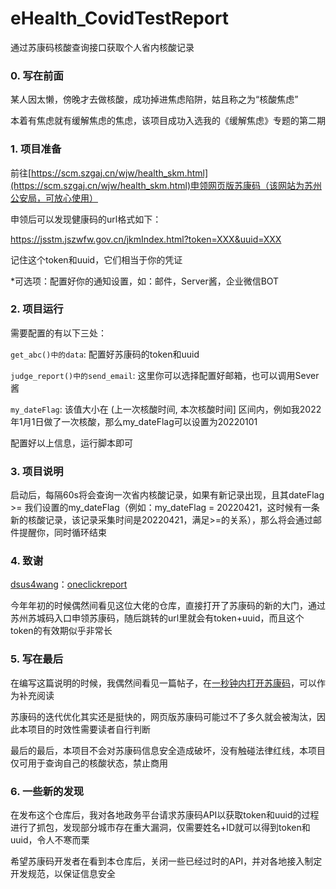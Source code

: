 # eHealth_CovidTestReport

通过苏康码核酸查询接口获取个人省内核酸记录

### 0. 写在前面

某人因太懒，傍晚才去做核酸，成功掉进焦虑陷阱，姑且称之为“核酸焦虑”

本着有焦虑就有缓解焦虑的焦虑，该项目成功入选我的《缓解焦虑》专题的第二期

### 1. 项目准备

前往[https://scm.szgaj.cn/wjw/health_skm.html](https://scm.szgaj.cn/wjw/health_skm.html)申领网页版苏康码（该网站为苏州公安局，可放心使用）

申领后可以发现健康码的url格式如下：

https://jsstm.jszwfw.gov.cn/jkmIndex.html?token=XXX&uuid=XXX

记住这个token和uuid，它们相当于你的凭证

*可选项：配置好你的通知设置，如：邮件，Server酱，企业微信BOT

### 2. 项目运行

需要配置的有以下三处：

`get_abc()中的data`: 配置好苏康码的token和uuid

`judge_report()中的send_email`: 这里你可以选择配置好邮箱，也可以调用Sever酱

`my_dateFlag`: 该值大小在 (上一次核酸时间, 本次核酸时间] 区间内，例如我2022年1月1日做了一次核酸，那么my_dateFlag可以设置为20220101

配置好以上信息，运行脚本即可

### 3. 项目说明

启动后，每隔60s将会查询一次省内核酸记录，如果有新记录出现，且其dateFlag >= 我们设置的my_dateFlag（例如：my_dateFlag = 20220421，这时候有一条新的核酸记录，该记录采集时间是20220421，满足>=的关系），那么将会通过邮件提醒你，同时循环结束

### 4. 致谢

[dsus4wang](https://github.com/dsus4wang)：[oneclickreport](https://github.com/dsus4wang/oneclickreport)

今年年初的时候偶然间看见这位大佬的仓库，直接打开了苏康码的新的大门，通过苏州苏城码入口申领苏康码，随后跳转的url里就会有token+uuid，而且这个token的有效期似乎非常长

### 5. 写在最后

在编写这篇说明的时候，我偶然间看见一篇帖子，在[一秒钟内打开苏康码](https://anduin.aiursoft.com/post/2021/12/7/open-suzhou-health-code-in-1-second)，可以作为补充阅读

苏康码的迭代优化其实还是挺快的，网页版苏康码可能过不了多久就会被淘汰，因此本项目的时效性需要读者自行判断

最后的最后，本项目不会对苏康码信息安全造成破坏，没有触碰法律红线，本项目仅可用于查询自己的核酸状态，禁止商用

### 6. 一些新的发现

在发布这个仓库后，我对各地政务平台请求苏康码API以获取token和uuid的过程进行了抓包，发现部分城市存在重大漏洞，仅需要姓名+ID就可以得到token和uuid，令人不寒而栗

希望苏康码开发者在看到本仓库后，关闭一些已经过时的API，并对各地接入制定开发规范，以保证信息安全
